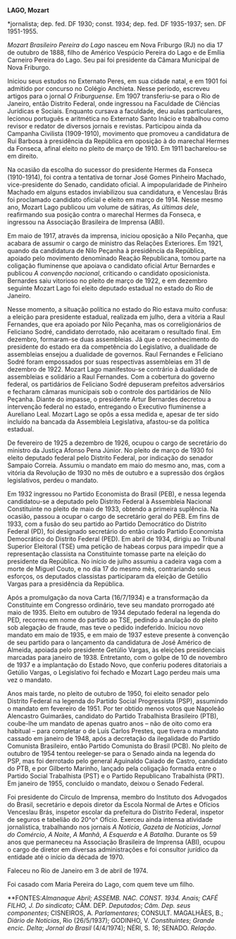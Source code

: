 **LAGO, Mozart**

\*jornalista; dep. fed. DF 1930; const. 1934; dep. fed. DF 1935-1937;
sen. DF 1951-1955.

*Mozart Brasileiro Pereira do Lago* nasceu em Nova Friburgo (RJ) no dia
17 de outubro de 1888, filho de Américo Vespúcio Pereira do Lago e de
Emília Carneiro Pereira do Lago. Seu pai foi presidente da Câmara
Municipal de Nova Friburgo.

Iniciou seus estudos no Externato Peres, em sua cidade natal, e em 1901
foi admitido por concurso no Colégio Anchieta. Nesse período, escreveu
artigos para o jornal *O Friburguense*. Em 1907 transferiu-se para o Rio
de Janeiro, então Distrito Federal, onde ingressou na Faculdade de
Ciências Jurídicas e Sociais. Enquanto cursava a faculdade, deu aulas
particulares, lecionou português e aritmética no Externato Santo Inácio
e trabalhou como revisor e redator de diversos jornais e revistas.
Participou ainda da Campanha Civilista (1909-1910), movimento que
promoveu a candidatura de Rui Barbosa à presidência da República em
oposição à do marechal Hermes da Fonseca, afinal eleito no pleito de
março de 1910. Em 1911 bacharelou-se em direito.

Na ocasião da escolha do sucessor do presidente Hermes da Fonseca
(1910-1914), foi contra a tentativa de tornar José Gomes Pinheiro
Machado, vice-presidente do Senado, candidato oficial. A impopularidade
de Pinheiro Machado em alguns estados inviabilizou sua candidatura, e
Venceslau Brás foi proclamado candidato oficial e eleito em março de
1914. Nesse mesmo ano, Mozart Lago publicou um volume de sátiras, *As
últimas dele*, reafirmando sua posição contra o marechal Hermes da
Fonseca, e ingressou na Associação Brasileira de Imprensa (ABI).

Em maio de 1917, através da imprensa, iniciou oposição a Nilo Peçanha,
que acabara de assumir o cargo de ministro das Relações Exteriores. Em
1921, quando da candidatura de Nilo Peçanha à presidência da República,
apoiado pelo movimento denominado Reação Republicana, tomou parte na
coligação fluminense que apoiava o candidato oficial Artur Bernardes e
publicou *A convenção nacional*, criticando o candidato oposicionista.
Bernardes saiu vitorioso no pleito de março de 1922, e em dezembro
seguinte Mozart Lago foi eleito deputado estadual no estado do Rio de
Janeiro.

Nesse momento, a situação política no estado do Rio estava muito
confusa: a eleição para presidente estadual, realizada em julho, dera a
vitória a Raul Fernandes, que era apoiado por Nilo Peçanha, mas os
correligionários de Feliciano Sodré, candidato derrotado, não aceitaram
o resultado final. Em dezembro, formaram-se duas assembleias. Já que o
reconhecimento do presidente do estado era da competência do
Legislativo, a dualidade de assembleias ensejou a dualidade de governos.
Raul Fernandes e Feliciano Sodré foram empossados por suas respectivas
assembleias em 31 de dezembro de 1922. Mozart Lago manifestou-se
contrário à dualidade de assembleias e solidário a Raul Fernandes. Com a
cobertura do governo federal, os partidários de Feliciano Sodré
depuseram prefeitos adversários e fecharam câmaras municipais sob o
controle dos partidários de Nilo Peçanha. Diante do impasse, o
presidente Artur Bernardes decretou a intervenção federal no estado,
entregando o Executivo fluminense a Aureliano Leal. Mozart Lago se opôs
a essa medida e, apesar de ter sido incluído na bancada da Assembleia
Legislativa, afastou-se da política estadual.

De fevereiro de 1925 a dezembro de 1926, ocupou o cargo de secretário do
ministro da Justiça Afonso Pena Júnior. No pleito de março de 1930 foi
eleito deputado federal pelo Distrito Federal, por indicação do senador
Sampaio Correia. Assumiu o mandato em maio do mesmo ano, mas, com a
vitória da Revolução de 1930 no mês de outubro e a supressão dos órgãos
legislativos, perdeu o mandato.

Em 1932 ingressou no Partido Economista do Brasil (PEB), e nessa legenda
candidatou-se a deputado pelo Distrito Federal à Assembleia Nacional
Constituinte no pleito de maio de 1933, obtendo a primeira suplência. Na
ocasião, passou a ocupar o cargo de secretário geral do PEB. Em fins de
1933, com a fusão do seu partido ao Partido Democrático do Distrito
Federal (PD), foi designado secretário do então criado Partido
Economista Democrático do Distrito Federal (PED). Em abril de 1934,
dirigiu ao Tribunal Superior Eleitoral (TSE) uma petição de habeas
corpus para impedir que a representação classista na Constituinte
tomasse parte na eleição do presidente da República. No início de julho
assumiu a cadeira vaga com a morte de Miguel Couto, e no dia 17 do mesmo
mês, contrariando seus esforços, os deputados classistas participaram da
eleição de Getúlio Vargas para a presidência da República.

Após a promulgação da nova Carta (16/7/1934) e a transformação da
Constituinte em Congresso ordinário, teve seu mandato prorrogado até
maio de 1935. Eleito em outubro de 1934 deputado federal na legenda do
PED, recorreu em nome do partido ao TSE, pedindo a anulação do pleito
sob alegação de fraude, mas teve o pedido indeferido. Iniciou novo
mandato em maio de 1935, e em maio de 1937 esteve presente à convenção
de seu partido para o lançamento da candidatura de José Américo de
Almeida, apoiada pelo presidente Getúlio Vargas, às eleições
presidenciais marcadas para janeiro de 1938. Entretanto, com o golpe de
10 de novembro de 1937 e a implantação do Estado Novo, que conferiu
poderes ditatoriais a Getúlio Vargas, o Legislativo foi fechado e Mozart
Lago perdeu mais uma vez o mandato.

Anos mais tarde, no pleito de outubro de 1950, foi eleito senador pelo
Distrito Federal na legenda do Partido Social Progressista (PSP),
assumindo o mandato em fevereiro de 1951. Por ter obtido menos votos que
Napoleão Alencastro Guimarães, candidato do Partido Trabalhista
Brasileiro (PTB), coube-lhe um mandato de apenas quatro anos – não de
oito como era habitual – para completar o de Luís Carlos Prestes, que
tivera o mandato cassado em janeiro de 1948, após a decretação da
ilegalidade do Partido Comunista Brasileiro, então Partido Comunista do
Brasil (PCB). No pleito de outubro de 1954 tentou reeleger-se para o
Senado ainda na legenda do PSP, mas foi derrotado pelo general Aguinaldo
Caiado de Castro, candidato do PTB, e por Gilberto Marinho, lançado pela
coligação formada entre o Partido Social Trabalhista (PST) e o Partido
Republicano Trabalhista (PRT). Em janeiro de 1955, concluído o mandato,
deixou o Senado Federal.

Foi presidente do Círculo de Imprensa, membro do Instituto dos Advogados
do Brasil, secretário e depois diretor da Escola Normal de Artes e
Ofícios Venceslau Brás, inspetor escolar da prefeitura do Distrito
Federal, inspetor de seguros e tabelião do 20^o^ Ofício. Exerceu ainda
intensa atividade jornalística, trabalhando nos jornais *A Notícia*,
*Gazeta de Notícias*, *Jornal do Comércio*, *A Noite*, *A Manhã*, *A
Esquerda* e *A Batalha*. Durante os 59 anos que permaneceu na Associação
Brasileira de Imprensa (ABI), ocupou o cargo de diretor em diversas
administrações e foi consultor jurídico da entidade até o início da
década de 1970.

Faleceu no Rio de Janeiro em 3 de abril de 1974.

Foi casado com Maria Pereira do Lago, com quem teve um filho.

**FONTES:***Almanaque Abril*; ASSEMB. NAC. CONST. 1934. *Anais*; CAFÉ
FILHO, J. *Do* s*indicato*; CÂM. DEP. *Deputados*; *Câm. Dep. seus
componentes*; CISNEIROS, A. *Parlamentares*; CONSULT. MAGALHÃES, B.;
*Diário de Notícias*, Rio (26/5/1937); GODINHO, V. *Constituintes*;
*Grande encic. Delta*; *Jornal do Brasil* (4/4/1974); NÉRI, S. *16*;
SENADO. *Relação*.
